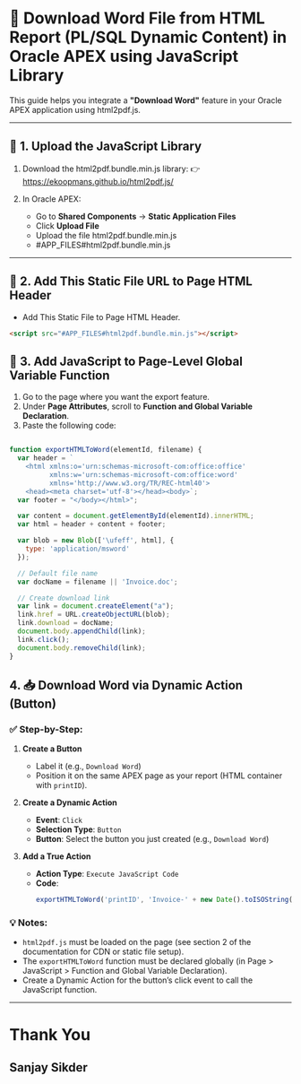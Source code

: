 # 📄 Download Word File from HTML Report (PL/SQL Dynamic Content) in Oracle APEX using JavaScript Library

This guide helps you integrate a **"Download Word"** feature in your Oracle APEX application using html2pdf.js.

---

## 📁 1. Upload the JavaScript Library

1. Download the html2pdf.bundle.min.js library:
   👉 https://ekoopmans.github.io/html2pdf.js/

3. In Oracle APEX:
   - Go to **Shared Components** → **Static Application Files**
   - Click **Upload File**
   - Upload the file html2pdf.bundle.min.js
   - #APP_FILES#html2pdf.bundle.min.js

---
## 🧠 2. Add This Static File URL to Page HTML Header

 - Add This Static File to Page HTML Header.
```HTML Header
<script src="#APP_FILES#html2pdf.bundle.min.js"></script>
```

## 🧠 3. Add JavaScript to Page-Level Global Variable Function

1. Go to the page where you want the export feature.
2. Under **Page Attributes**, scroll to **Function and Global Variable Declaration**.
3. Paste the following code:

```javascript

function exportHTMLToWord(elementId, filename) {
  var header = `
    <html xmlns:o='urn:schemas-microsoft-com:office:office' 
          xmlns:w='urn:schemas-microsoft-com:office:word' 
          xmlns='http://www.w3.org/TR/REC-html40'>
    <head><meta charset='utf-8'></head><body>`;
  var footer = "</body></html>";

  var content = document.getElementById(elementId).innerHTML;
  var html = header + content + footer;

  var blob = new Blob(['\ufeff', html], {
    type: 'application/msword'
  });

  // Default file name
  var docName = filename || 'Invoice.doc';

  // Create download link
  var link = document.createElement("a");
  link.href = URL.createObjectURL(blob);
  link.download = docName;
  document.body.appendChild(link);
  link.click();
  document.body.removeChild(link);
}


```

## 4. 📥 Download Word via Dynamic Action (Button)

### ✅ Step-by-Step:

1. **Create a Button**
   - Label it (e.g., `Download Word`)
   - Position it on the same APEX page as your report (HTML container with `printID`).

2. **Create a Dynamic Action**
   - **Event**: `Click`
   - **Selection Type**: `Button`
   - **Button**: Select the button you just created (e.g., `Download Word`)

3. **Add a True Action**
   - **Action Type**: `Execute JavaScript Code`
   - **Code**:
     ```javascript
     exportHTMLToWord('printID', 'Invoice-' + new Date().toISOString().slice(0,10) + '.doc');

     ```

### 💡 Notes:
- `html2pdf.js` must be loaded on the page (see section 2 of the documentation for CDN or static file setup).
- The `exportHTMLToWord` function must be declared globally (in Page > JavaScript > Function and Global Variable Declaration).
- Create a Dynamic Action for the button’s click event to call the JavaScript function.

---


# Thank You
## Sanjay Sikder

